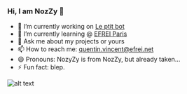 ### Hi, I am NozZy 👋

- 🔭 I’m currently working on [Le ptit bot](/https://github.com/NozyZy/Le-ptit-bot)
- 🌱 I’m currently learning @ [EFREI Paris](/https://efrei.fr)
- 💬 Ask me about my projects or yours
- 📫 How to reach me: quentin.vincent@efrei.net
- 😄 Pronouns: NozyZy is from NozZy, but already taken...
- ⚡ Fun fact: blep.

![alt text](https://cdn.discordapp.com/attachments/754976677808832512/773567379845677097/n.gif)
